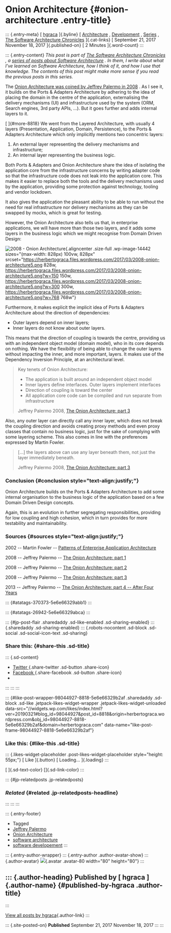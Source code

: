 Onion Architecture {#onion-architecture .entry-title}
==================

::: {.entry-meta}
[ [hgraca](https://herbertograca.com/author/hgraca/ "Posts by hgraca")
]{.byline} [
[Architecture](https://herbertograca.com/category/development/architecture/)
, [Development](https://herbertograca.com/category/development/) ,
[Series](https://herbertograca.com/category/development/series/) , [The
Software Architecture
Chronicles](https://herbertograca.com/category/development/series/the-software-architecture-chronicles/)
]{.cat-links} [ September 21, 2017 November 18, 2017 ]{.published-on} [
2 Minutes ]{.word-count}
:::

::: {.entry-content}
*This post is part of [The Software Architecture
Chronicles](https://herbertograca.com/2017/07/03/the-software-architecture-chronicles/)
, a [series of posts about Software
Architecture](https://herbertograca.com/category/development/series/software-architecture/)
. In them, I write about what I've learned on Software Architecture, how
I think of it, and how I use that knowledge. The contents of this post
might make more sense if you read the previous posts in this series.*

The [Onion Architecture was coined by Jeffrey Palermo in
2008](http://jeffreypalermo.com/blog/the-onion-architecture-part-1/) .
As I see it, it builds on the Ports & Adapters Architecture by adhering
to the idea of placing the domain in the centre of the application,
externalising the delivery mechanisms (UI) and infrastructure used by
the system (ORM, Search engines, 3rd party APIs, ...). But it goes
further and adds internal layers to it.

[ ]{#more-8818} We went from the Layered Architecture, with usually 4
layers (Presentation, Application, Domain, Persistence), to the Ports &
Adapters Architecture which only implicitly mentions two concentric
layers:

1.  An external layer representing the delivery mechanisms and
    infrastructure;
2.  An internal layer representing the business logic.

Both Ports & Adapters and Onion Architecture share the idea of isolating
the application core from the infrastructure concerns by writing adapter
code so that the infrastructure code does not leak into the application
core. This makes it easier to replace both the tools and the delivery
mechanisms used by the application, providing some protection against
technology, tooling and vendor lockdown.

It also gives the application the pleasant ability to be able to run
without the need for real infrastructure nor delivery mechanisms as they
can be swapped by mocks, which is great for testing.

However, the Onion Architecture also tells us that, in enterprise
applications, we will have more than those two layers, and it adds some
layers in the business logic which we might recognise from Domain Driven
Design:

![2008 - Onion
Architecture](https://herbertograca.files.wordpress.com/2017/03/2008-onion-architecture5.png?w=1100){.aligncenter
.size-full .wp-image-14442 sizes="(max-width: 828px) 100vw, 828px"
srcset="https://herbertograca.files.wordpress.com/2017/03/2008-onion-architecture5.png 828w, https://herbertograca.files.wordpress.com/2017/03/2008-onion-architecture5.png?w=150 150w, https://herbertograca.files.wordpress.com/2017/03/2008-onion-architecture5.png?w=300 300w, https://herbertograca.files.wordpress.com/2017/03/2008-onion-architecture5.png?w=768 768w"}

Furthermore, it makes explicit the implicit idea of Ports & Adapters
Architecture about the direction of dependencies:

-   Outer layers depend on inner layers;
-   Inner layers do not know about outer layers.

This means that the direction of coupling is towards the centre,
providing us with an independent object model (domain model), who in its
core depends on nothing. We have the flexibility of being able to change
the outer layers without impacting the inner, and more important,
layers. It makes use of the Dependency Inversion Principle, at an
architectural level.

> Key tenets of Onion Architecture:
>
> -   The application is built around an independent object model
> -   Inner layers define interfaces. Outer layers implement interfaces
> -   Direction of coupling is toward the center
> -   All application core code can be compiled and run separate from
>     infrastructure
>
> Jeffrey Palermo 2008, [The Onion Architecture:
> part 3](http://jeffreypalermo.com/blog/the-onion-architecture-part-3/)

Also, any outer layer can directly call any inner layer, which does not
break the coupling direction and avoids creating proxy methods and even
proxy classes that contain no business logic, just for the sake of
complying with some layering scheme. This also comes in line with the
preferences expressed by Martin Fowler.

> \[...\] the layers above can use any layer beneath them, not just the
> layer immediately beneath.
>
> Jeffrey Palermo 2008, [The Onion Architecture:
> part 3](http://jeffreypalermo.com/blog/the-onion-architecture-part-3/)

### **Conclusion** {#conclusion style="text-align:justify;"}

Onion Architecture builds on the Ports & Adapters Architecture to add
some internal organisation to the business logic of the application
based on a few Domain Driven Design concepts.

Again, this is an evolution in further segregating responsibilities,
providing for low coupling and high cohesion, which in turn provides for
more testability and maintainability.

### **Sources** {#sources style="text-align:justify;"}

2002 -- Martin Fowler -- [Patterns of Enterprise Application
Architecture](https://www.amazon.com/dp/0321127420/ref=wl_it_dp_o_pC_nS_ttl?_encoding=UTF8&colid=CG11VVP0H8Y8&coliid=I1QPWUPW6G7YF5)

2008 -- Jeffrey Palermo -- [The Onion Architecture: part
1](http://jeffreypalermo.com/blog/the-onion-architecture-part-1/)

2008 -- Jeffrey Palermo -- [The Onion Architecture:
part 2](http://jeffreypalermo.com/blog/the-onion-architecture-part-2/)

2008 -- Jeffrey Palermo -- [The Onion Architecture:
part 3](http://jeffreypalermo.com/blog/the-onion-architecture-part-3/)

2013 -- Jeffrey Palermo -- [The Onion Architecture: part 4 -- After Four
Years](http://jeffreypalermo.com/blog/onion-architecture-part-4-after-four-years/)

::: {#atatags-370373-5e6e66329abb1}
:::

::: {#atatags-26942-5e6e66329abca}
:::

::: {#jp-post-flair .sharedaddy .sd-like-enabled .sd-sharing-enabled}
::: {.sharedaddy .sd-sharing-enabled}
::: {.robots-nocontent .sd-block .sd-social .sd-social-icon-text .sd-sharing}
### Share this: {#share-this .sd-title}

::: {.sd-content}
-   [ Twitter
    ](https://herbertograca.com/2017/09/21/onion-architecture/?share=twitter "Click to share on Twitter"){.share-twitter
    .sd-button .share-icon}
-   [ Facebook
    ](https://herbertograca.com/2017/09/21/onion-architecture/?share=facebook "Click to share on Facebook"){.share-facebook
    .sd-button .share-icon}
-   
:::
:::
:::

::: {#like-post-wrapper-98044927-8818-5e6e66329b2af .sharedaddy .sd-block .sd-like .jetpack-likes-widget-wrapper .jetpack-likes-widget-unloaded data-src="//widgets.wp.com/likes/index.html?ver=20190321#blog_id=98044927&post_id=8818&origin=herbertograca.wordpress.com&obj_id=98044927-8818-5e6e66329b2af&domain=herbertograca.com" data-name="like-post-frame-98044927-8818-5e6e66329b2af"}
### Like this: {#like-this .sd-title}

::: {.likes-widget-placeholder .post-likes-widget-placeholder style="height: 55px;"}
[ Like ]{.button} [ Loading\... ]{.loading}
:::

[ ]{.sd-text-color} []{.sd-link-color}
:::

::: {#jp-relatedposts .jp-relatedposts}
### *Related* {#related .jp-relatedposts-headline}
:::
:::
:::

::: {.entry-footer}
-   Tagged
-   [Jeffrey Palermo](https://herbertograca.com/tag/jeffrey-palermo/)
-   [Onion
    Architecture](https://herbertograca.com/tag/onion-architecture/)
-   [software
    architecture](https://herbertograca.com/tag/software-architecture/)
-   [software
    developement](https://herbertograca.com/tag/software-developement/)
:::

::: {.entry-author-wrapper}
::: {.entry-author .author-avatar-show}
::: {.author-avatar}
![](https://0.gravatar.com/avatar/9e8bab4f1410e0e6e963d83cd848288a?s=80&d=identicon&r=G){.avatar
.avatar-80 width="80" height="80"}
:::

::: {.author-heading}
Published by [ hgraca ]{.author-name} {#published-by-hgraca .author-title}
-------------------------------------
:::

[View all posts by
hgraca](https://herbertograca.com/author/hgraca/){.author-link}
:::

::: {.site-posted-on}
**Published** September 21, 2017 November 18, 2017
:::
:::
